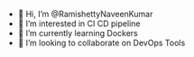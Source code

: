 - 👋 Hi, I’m @RamishettyNaveenKumar
- 👀 I’m interested in CI CD pipeline
- 🌱 I’m currently learning Dockers
- 💞️ I’m looking to collaborate on DevOps Tools

<!---
RamishettyNaveenKumar/RamishettyNaveenKumar is a ✨ special ✨ repository because its `README.md` (this file) appears on your GitHub profile.
You can click the Preview link to take a look at your changes.
--->
